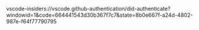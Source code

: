 vscode-insiders://vscode.github-authentication/did-authenticate?windowid=1&code=664441543d30b367f7c7&state=8b0e667f-a24d-4802-987e-f64f77790795